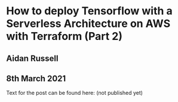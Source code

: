 # How to deploy Tensorflow with a Serverless Architecture on AWS with Terraform (Part 2)
## Aidan Russell
## 8th March 2021

Text for the post can be found here: (not published yet)
